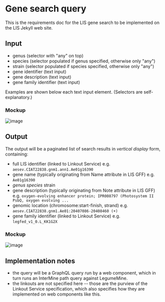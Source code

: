 # Gene search query

This is the requirements doc for the LIS gene search to be implemented on the LIS Jekyll web site.

## Input

- genus (selector with "any" on top)
- species (selector populated if genus specified, otherwise only "any")
- strain (selector populated if species specified, otherwise only "any")
- gene identifier (text input)
- gene description (text input)
- gene family identifier (text input)

Examples are shown below each text input element. (Selectors are self-explanatory.)

### Mockup

![image](https://user-images.githubusercontent.com/5657219/231203688-f7493a37-f98a-42ef-a1f8-66b1395fbd76.png)

## Output

The output will be a paginated list of search results in *vertical display* form, containing:

- full LIS identifier (linked to Linkout Service) e.g. `aesev.CIAT22838.gnm1.ann1.Ae01g16390`
- gene name (typically originating from Name attribute in LIS GFF) e.g. `Ae01g16390`
- *genus species* strain
- gene description (typically originating from Note attribute in LIS GFF) e.g. `oxygen-evolving enhancer protein; IPR008797 (Photosystem II PsbQ, oxygen evolving ...`
- genomic location (chromosome:start-finish, strand) e.g. `aesev.CIAT22838.gnm1.Ae01:20407086-20408460 (+)`
- gene family identifier (linked to Linkout Service) e.g. `legfed_v1_0.L_KK1G2X`

### Mockup

![image](https://user-images.githubusercontent.com/5657219/231203947-54114753-ce84-467c-b150-8526c77355c7.png)

## Implementation notes

- the query will be a GraphQL query run by a web component, which in turn runs an InterMine path query against LegumeMine.
- the linkouts are not specified here -- those are the purview of the Linkout Service specification, which also specifies how they are implemented on web components like this.
